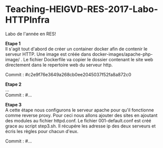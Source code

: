 # Teaching-HEIGVD-RES-2017-Labo-HTTPInfra
Labo de l'année en RES!

**Etape 1**  
Il s'agit tout d'abord de créer un container docker afin de contenir le serveur HTTP.
Une image est créée dans docker-images/apache-php-image/ . Le fichier Dockerfile va copier le dossier contenant le site web directement dans le repertoire web du serveur http.  

Commit : #c2e9f76e3649a268cb0ee2045037f52fa8a872c0  
  

**Etape 2**  
...  
Commit : #...  

**Etape 3**  
A cette étape nous configurons le serveur apache pour qu'il fonctionne comme reverse proxy.
Pour ceci nous allons ajouter des sites en ajoutant des modules au fichier httpd.conf.
Le fichier 001-default.conf est créé grace au script step3.sh. Il
récupére les adresse ip des deux serveurs et écris les règles pour chacun d'eux.


Commit : #...